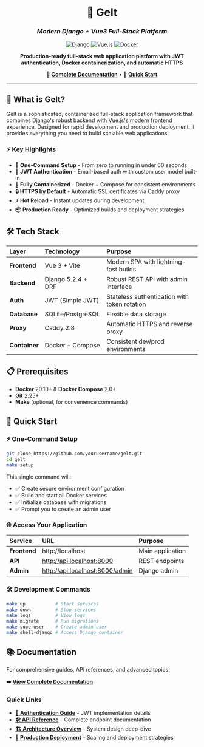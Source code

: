 <div align="center">

# 🌟 Gelt

### *Modern Django + Vue3 Full-Stack Platform*

[![Django](https://img.shields.io/badge/Django-5.2.4-092E20?logo=django)](https://djangoproject.com/)
[![Vue.js](https://img.shields.io/badge/Vue.js-3.0-4FC08D?logo=vue.js)](https://vuejs.org/)
[![Docker](https://img.shields.io/badge/Docker-Ready-2496ED?logo=docker)](https://docker.com/)

**Production-ready full-stack web application platform with JWT authentication, Docker containerization, and automatic HTTPS**

**📖 [Complete Documentation](./docs/README.md)** • **🚀 [Quick Start](#-quick-start)**

</div>

---

## 🎯 What is Gelt?

Gelt is a sophisticated, containerized full-stack application framework that combines Django's robust backend with Vue.js's modern frontend experience. Designed for rapid development and production deployment, it provides everything you need to build scalable web applications.

### ⚡ Key Highlights

- **🚀 One-Command Setup** - From zero to running in under 60 seconds
- **🔐 JWT Authentication** - Email-based auth with custom user model built-in
- **🐳 Fully Containerized** - Docker + Compose for consistent environments
- **🔒 HTTPS by Default** - Automatic SSL certificates via Caddy proxy
- **⚡ Hot Reload** - Instant updates during development
- **📦 Production Ready** - Optimized builds and deployment strategies

## 🛠️ Tech Stack


| **Layer**     | **Technology**     | **Purpose**                                  |
|:--------------|:-------------------|:---------------------------------------------|
| **Frontend**  | Vue 3 + Vite       | Modern SPA with lightning-fast builds        |
| **Backend**   | Django 5.2.4 + DRF | Robust REST API with admin interface         |
| **Auth**      | JWT (Simple JWT)   | Stateless authentication with token rotation |
| **Database**  | SQLite/PostgreSQL  | Flexible data storage                        |
| **Proxy**     | Caddy 2.8          | Automatic HTTPS and reverse proxy            |
| **Container** | Docker + Compose   | Consistent dev/prod environments             |



## 📋 Prerequisites

- **Docker** 20.10+ & **Docker Compose** 2.0+
- **Git** 2.25+
- **Make** (optional, for convenience commands)

## 🚀 Quick Start

### ⚡ One-Command Setup

```bash
git clone https://github.com/yourusername/gelt.git
cd gelt
make setup
```

This single command will:
- ✅ Create secure environment configuration
- ✅ Build and start all Docker services
- ✅ Initialize database with migrations
- ✅ Prompt you to create an admin user

### 🌐 Access Your Application

| **Service**  | **URL**                         | **Purpose**      |
|:-------------|:--------------------------------|:-----------------|
| **Frontend** | http://localhost                | Main application |
| **API**      | http://api.localhost:8000       | REST endpoints   |
| **Admin**    | http://api.localhost:8000/admin | Django admin     |

### 🛠️ Development Commands

```bash
make up           # Start services
make down         # Stop services
make logs         # View logs
make migrate      # Run migrations
make superuser    # Create admin user
make shell-django # Access Django container
```

## 📚 Documentation

For comprehensive guides, API references, and advanced topics:

**➡️ [View Complete Documentation](./docs/README.md)**

### Quick Links

- **[🔐 Authentication Guide](./docs/authentication.md)** - JWT implementation details
- **[🛠️ API Reference](./docs/api-reference.md)** - Complete endpoint documentation  
- **[🏗️ Architecture Overview](./docs/README.md#architecture-overview)** - System design deep-dive
- **[🚢 Production Deployment](./docs/deployment.md)** - Scaling and deployment strategies
